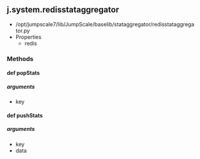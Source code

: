 <!-- toc -->
## j.system.redisstataggregator

- /opt/jumpscale7/lib/JumpScale/baselib/stataggregator/redisstataggregator.py
- Properties
    - redis

### Methods

#### def popStats 

##### arguments

- key

#### def pushStats 

##### arguments

- key
- data

